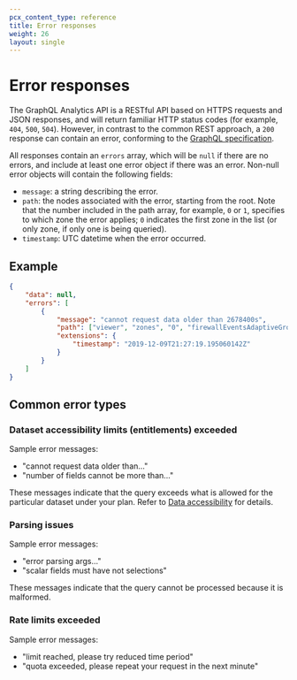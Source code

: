 ```yaml
---
pcx_content_type: reference
title: Error responses
weight: 26
layout: single
---
```


# Error responses

The GraphQL Analytics API is a RESTful API based on HTTPS requests and JSON responses, and will return familiar HTTP status codes (for example, `404`, `500`, `504`). However, in contrast to the common REST approach, a `200` response can contain an error, conforming to the [GraphQL specification](https://graphql.github.io/graphql-spec/June2018/#sec-Errors).

All responses contain an `errors` array, which will be `null` if there are no errors, and include at least one error object if there was an error. Non-null error objects will contain the following fields:

- `message`: a string describing the error.
- `path`: the nodes associated with the error, starting from the root. Note that the number included in the path array, for example, `0` or `1`, specifies to which zone the error applies; `0` indicates the first zone in the list (or only zone, if only one is being queried).
- `timestamp`: UTC datetime when the error occurred.

## Example

```json
{
	"data": null,
	"errors": [
		{
			"message": "cannot request data older than 2678400s",
			"path": ["viewer", "zones", "0", "firewallEventsAdaptiveGroups"],
			"extensions": {
				"timestamp": "2019-12-09T21:27:19.195060142Z"
			}
		}
	]
}
```

## Common error types

### Dataset accessibility limits (entitlements) exceeded

Sample error messages:

- "cannot request data older than..."
- "number of fields cannot be more than..."

These messages indicate that the query exceeds what is allowed for the particular dataset under your plan. Refer to [Data accessibility](/analytics/graphql-api/limits/#data-accessibility) for details.

### Parsing issues

Sample error messages:

- "error parsing args..."
- "scalar fields must have not selections"

These messages indicate that the query cannot be processed because it is malformed.

### Rate limits exceeded

Sample error messages:

- "limit reached, please try reduced time period"
- "quota exceeded, please repeat your request in the next minute"
